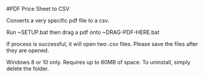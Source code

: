 #PDF Price Sheet to CSV

Converts a very specific pdf file to a csv.

Run ~SETUP.bat then drag a pdf onto ~DRAG-PDF-HERE.bat

If process is successful, it will open two .csv files. Please save the files after they are opened.

Windows 8 or 10 only. Requires up to 60MB of space. To uninstall, simply delete the folder.
